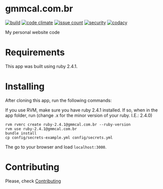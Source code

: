 gmmcal.com.br
=============

[![build](https://travis-ci.org/gmmcal/gmmcal.com.br.svg?branch=master)](https://travis-ci.org/gmmcal/gmmcal.com.br)
[![code climate](https://codeclimate.com/github/gmmcal/gmmcal.com.br/badges/gpa.svg)](https://codeclimate.com/github/gmmcal/gmmcal.com.br)
[![issue count](https://codeclimate.com/github/gmmcal/gmmcal.com.br/badges/issue_count.svg)](https://codeclimate.com/github/gmmcal/gmmcal.com.br)
[![security](https://hakiri.io/github/gmmcal/gmmcal.com.br/master.svg)](https://hakiri.io/github/gmmcal/gmmcal.com.br/master)
[![codacy](https://api.codacy.com/project/badge/Grade/c850292baefe4606b80f9efe5804551a)](https://www.codacy.com/app/gmmcal/gmmcal-com-br)

My personal website code

# Requirements

This app was built using ruby 2.4.1.

# Installing

After cloning this app, run the following commands:

If you use RVM, make sure you have ruby 2.4.1 installed. If so, when in the app folder, run (change .x for the minor version of your ruby. I.E.: 2.4.0)

```
rvm rvmrc create ruby-2.4.1@gmmcal.com.br --ruby-version
rvm use ruby-2.4.1@gmmcal.com.br
bundle install
cp config/secrets-example.yml config/secrets.yml
```

The go to your browser and load ```localhost:3000```.

# Contributing

Please, check [Contributing](https://github.com/gmmcal/gmmcal.com.br/blob/master/CONTRIBUTING.md)
